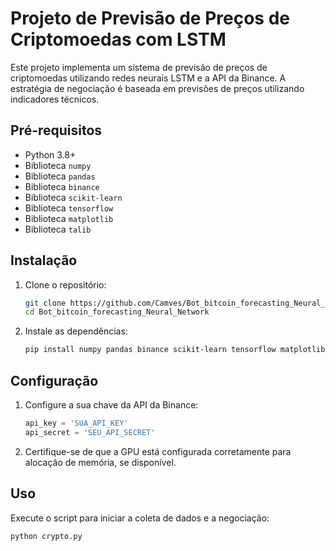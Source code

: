 # Projeto de Previsão de Preços de Criptomoedas com LSTM

Este projeto implementa um sistema de previsão de preços de criptomoedas utilizando redes neurais LSTM e a API da Binance. A estratégia de negociação é baseada em previsões de preços utilizando indicadores técnicos.

## Pré-requisitos

- Python 3.8+
- Biblioteca `numpy`
- Biblioteca `pandas`
- Biblioteca `binance`
- Biblioteca `scikit-learn`
- Biblioteca `tensorflow`
- Biblioteca `matplotlib`
- Biblioteca `talib`

## Instalação

1. Clone o repositório:

    ```bash
    git clone https://github.com/Camves/Bot_bitcoin_forecasting_Neural_Network
    cd Bot_bitcoin_forecasting_Neural_Network
    ```

2. Instale as dependências:

    ```bash
    pip install numpy pandas binance scikit-learn tensorflow matplotlib ta-lib
    ```

## Configuração

1. Configure a sua chave da API da Binance:

    ```python
    api_key = 'SUA_API_KEY'
    api_secret = 'SEU_API_SECRET'
    ```

2. Certifique-se de que a GPU está configurada corretamente para alocação de memória, se disponível.

## Uso

Execute o script para iniciar a coleta de dados e a negociação:

```bash
python crypto.py
